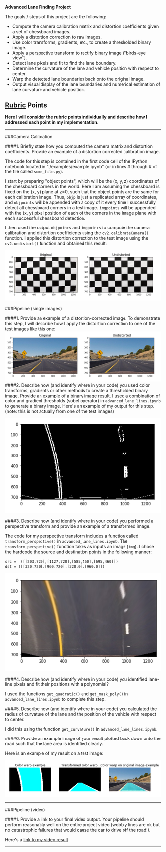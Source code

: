 
**Advanced Lane Finding Project**

The goals / steps of this project are the following:

* Compute the camera calibration matrix and distortion coefficients given a set of chessboard images.
* Apply a distortion correction to raw images.
* Use color transforms, gradients, etc., to create a thresholded binary image.
* Apply a perspective transform to rectify binary image ("birds-eye view").
* Detect lane pixels and fit to find the lane boundary.
* Determine the curvature of the lane and vehicle position with respect to center.
* Warp the detected lane boundaries back onto the original image.
* Output visual display of the lane boundaries and numerical estimation of lane curvature and vehicle position.

[//]: # (Image References)

[image1]: ./output_images/camera_calibration_example.png "Undistorted"
[image2]: ./output_images/distortion_corrected_example.png "Road Transformed"
[image3]: ./output_images/binary_sobel_example.png "Binary Example"
[image4]: ./output_images/perspective_transform_example.png "Warp Example"
[image5]: ./output_images/result_back_on_road_example.png "Output"
[video1]: ./project_video.mp4 "Video"

## [Rubric](https://review.udacity.com/#!/rubrics/571/view) Points
**Here I will consider the rubric points individually and describe how I addressed each point in my implementation.**  

---

###Camera Calibration

####1. Briefly state how you computed the camera matrix and distortion coefficients. Provide an example of a distortion corrected calibration image.

The code for this step is contained in the first code cell of the IPython notebook located in "./examples/example.ipynb" (or in lines # through # of the file called `some_file.py`).  

I start by preparing "object points", which will be the (x, y, z) coordinates of the chessboard corners in the world. Here I am assuming the chessboard is fixed on the (x, y) plane at z=0, such that the object points are the same for each calibration image.  Thus, `objp` is just a replicated array of coordinates, and `objpoints` will be appended with a copy of it every time I successfully detect all chessboard corners in a test image.  `imgpoints` will be appended with the (x, y) pixel position of each of the corners in the image plane with each successful chessboard detection.  

I then used the output `objpoints` and `imgpoints` to compute the camera calibration and distortion coefficients using the `cv2.calibrateCamera()` function.  I applied this distortion correction to the test image using the `cv2.undistort()` function and obtained this result: 

![alt text][image1]

###Pipeline (single images)

####1. Provide an example of a distortion-corrected image.
To demonstrate this step, I will describe how I apply the distortion correction to one of the test images like this one:
![alt text][image2]
####2. Describe how (and identify where in your code) you used color transforms, gradients or other methods to create a thresholded binary image.  Provide an example of a binary image result.
I used a combination of color and gradient thresholds (sobel operator) in `advanced_lane_lines.ipynb` to generate a binary image. Here's an example of my output for this step.  (note: this is not actually from one of the test images)

![alt text][image3]

####3. Describe how (and identify where in your code) you performed a perspective transform and provide an example of a transformed image.

The code for my perspective transform includes a function called `transform_perspective()` in `advanced_lane_lines.ipynb`.  The `transform_perspective()` function takes as inputs an image (`img`).  I chose the hardcode the source and destination points in the following manner:



```
src =  ([[203,720],[1127,720],[585,460],[695,460]])
dst = ([[320,720],[960,720],[320,0],[960,0]])
```

![alt text][image4]

####4. Describe how (and identify where in your code) you identified lane-line pixels and fit their positions with a polynomial?

I used the functions `get_quadratic()` and `get_mask_poly()` in `advanced_lane_lines.ipynb` to complete this step.



####5. Describe how (and identify where in your code) you calculated the radius of curvature of the lane and the position of the vehicle with respect to center.

I did this using the function `get_curvature()` in `advanced_lane_lines.ipynb`.

####6. Provide an example image of your result plotted back down onto the road such that the lane area is identified clearly.

Here is an example of my result on a test image:

![alt text][image5]

---

###Pipeline (video)

####1. Provide a link to your final video output.  Your pipeline should perform reasonably well on the entire project video (wobbly lines are ok but no catastrophic failures that would cause the car to drive off the road!).

Here's a [link to my video result](./project_video_output_1.mp4)

---
